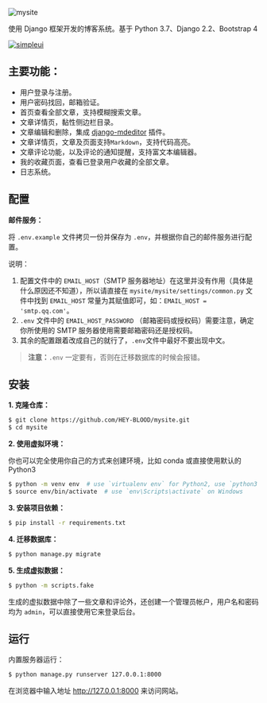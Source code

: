 ![mysite](https://socialify.git.ci/HEY-BLOOD/mysite/image?description=1&pattern=Plus&theme=Light)

使用 Django 框架开发的博客系统。基于 Python 3.7、Django 2.2、Bootstrap 4

[![simpleui](https://img.shields.io/badge/developing%20with-Simpleui-2077ff.svg)](https://github.com/newpanjing/simpleui)

## 主要功能：

- 用户登录与注册。
- 用户密码找回，邮箱验证。
- 首页查看全部文章，支持模糊搜索文章。
- 文章详情页，黏性侧边栏目录。
- 文章编辑和删除，集成 [django-mdeditor](https://github.com/pylixm/django-mdeditor) 插件。
- 文章详情页，文章及页面支持`Markdown`，支持代码高亮。
- 文章评论功能，以及评论的通知提醒，支持富文本编辑器。
- 我的收藏页面，查看已登录用户收藏的全部文章。
- 日志系统。

## 配置

**邮件服务：**

将 `.env.example` 文件拷贝一份并保存为 `.env`，并根据你自己的邮件服务进行配置。

说明：

1. 配置文件中的 `EMAIL_HOST`（SMTP 服务器地址）在这里并没有作用（具体是什么原因还不知道），所以请直接在 `mysite/mysite/settings/common.py` 文件中找到 `EMAIL_HOST` 常量为其赋值即可，如：`EMAIL_HOST = 'smtp.qq.com'`。
2. `.env` 文件中的 `EMAIL_HOST_PASSWORD` （邮箱密码或授权码）需要注意，确定你所使用的 SMTP 服务器使用需要邮箱密码还是授权码。
3. 其余的配置跟着改成自己的就行了，`.env`文件中最好不要出现中文。

> **注意：**`.env` 一定要有，否则在迁移数据库的时候会报错。

## 安装


**1. 克隆仓库：**

```sh
$ git clone https://github.com/HEY-BLOOD/mysite.git
$ cd mysite
```

**2. 使用虚拟环境：**

你也可以完全使用你自己的方式来创建环境，比如 conda 或直接使用默认的 Python3

```sh
$ python -m venv env  # use `virtualenv env` for Python2, use `python3 ...` for Python3 on Linux & macOS
$ source env/bin/activate  # use `env\Scripts\activate` on Windows
```

**3. 安装项目依赖：**

```sh
$ pip install -r requirements.txt
```

**4. 迁移数据库：**

```sh
$ python manage.py migrate
```

**5. 生成虚拟数据：**

```sh
$ python -m scripts.fake
```

生成的虚拟数据中除了一些文章和评论外，还创建一个管理员帐户，用户名和密码均为 `admin`，可以直接使用它来登录后台。


## 运行
内置服务器运行：

```sh
$ python manage.py runserver 127.0.0.1:8000
```

在浏览器中输入地址 http://127.0.0.1:8000 来访问网站。
